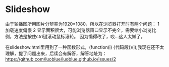 # Slideshow
由于轮播图所用图片分辨率为1920\*1080，所以在浏览器打开时有两个问题：
1 加载速度偏慢
2 显示面积很大，可能浏览器窗口显示不完全，需要缩小浏览比例，方法是按住ctrl键滚动鼠标滚轮。
因为懒得改了，哎...这人太懒了。

在slideshow.html里用到了一种函数形式，(function(i) {代码段})(i);我现在还不太理解，提了问题出来，后续会有解答，解答地址为：https://github.com/luoblue/luoblue.github.io/issues/2
